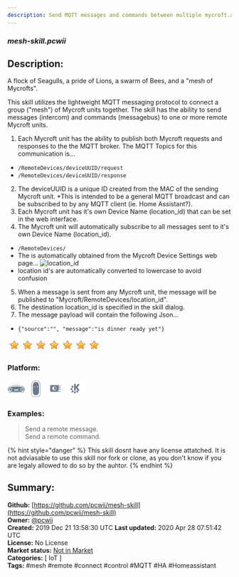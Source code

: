 ```yaml
---
description: Send MQTT messages and commands between multiple mycroft.ai devices
---
```


### _mesh-skill.pcwii_  
## Description:  
A flock of Seagulls, a pride of Lions, a swarm of Bees, and a "mesh of Mycrofts".

This skill utilizes the lightweight MQTT messaging protocol to connect a group ("mesh") of Mycroft units together. The skill has the ability to send messages (intercom) and commands (messagebus) to one or more remote Mycroft units.
1. Each Mycroft unit has the ability to publish both Mycroft requests and responses to the the MQTT broker.
The MQTT Topics for this communication is...
* ```/RemoteDevices/deviceUUID/request```
* ```/RemoteDevices/deviceUUID/response```
2. The deviceUUID is a unique ID created from the MAC of the sending Mycroft unit.
*This is intended to be a general MQTT broadcast and can be subscribed to by any MQTT client (ie. Home Assistant?).
3. Each Mycroft unit has it's own Device Name (location_id) that can be set in the web interface.
4. The Mycroft unit will automatically subscribe to all messages sent to it's own Device Name (location_id).
* ```/RemoteDevices/```
* The  is automatically obtained from the Mycroft Device Settings web page...
![location_id](/images/location_id.png)
* location id's are automatically converted to lowercase to avoid confusion

5. When a message is sent from any Mycroft unit, the message will be published to "Mycroft/RemoteDevices/location_id".
6. The destination location_id is specified in the skill dialog.
7. The message payload will contain the following Json...
* ```{"source":"", "message":"is dinner ready yet"}```  
  
![](../.gitbook/assets/star.png)![](../.gitbook/assets/star.png)![](../.gitbook/assets/star.png)![](../.gitbook/assets/star.png)![](../.gitbook/assets/star.png)![](../.gitbook/assets/star.png)![](../.gitbook/assets/star.png)  
  
### Platform:  
 ![Mark I](../.gitbook/assets/mark-1-icon.png)  ![Mark II](../.gitbook/assets/mark-2-icon.png)  ![Picroft](../.gitbook/assets/picroft-icon.png)  ![plasmoid](../.gitbook/assets/kde.png)   
### Examples:  
> Send a remote message.  
> Send a remote command.  
  
{% hint style="danger" %}
This skill dosnt have any license attatched. It is not adviasable to use this skill nor fork or clone, as you don't know if you are legaly allowed to do so by the auhtor.
{% endhint %}
  
## Summary:  
**Github:** [https://github.com/pcwii/mesh-skill](https://github.com/pcwii/mesh-skill)  
**Owner:** [@pcwii](https://github.com/pcwii)  
**Created:** 2019 Dec 21 13:58:30 UTC  **Last updated:** 2020 Apr 28 07:51:42 UTC  
**License:** No License  
**Market status:** [Not in Market](https://market.mycroft.ai/skill/)  
**Categories:** [ IoT ]   
**Tags:** \#mesh \#remote \#connect \#control \#MQTT \#HA \#Homeassistant   
